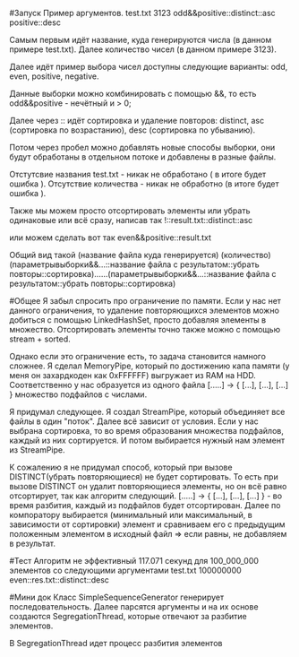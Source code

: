 #Запуск
Пример аргументов.
test.txt 3123 odd&&positive::distinct::asc positive::desc

Самым первым идёт название, куда генерируются числа (в данном примере test.txt).
Далее количество чисел (в данном примере 3123).

Далее идёт пример выбора чисел доступны следующие варианты:
odd, even, positive, negative.

Данные выборки можно комбинировать с помощью &&, то есть odd&&positive - нечётный и > 0;

Далее через :: идёт сортировка и удаление повторов:
distinct, asc (сортировка по возрастанию), desc (сортировка по убыванию).

Потом через пробел можно добавлять новые способы выборки, они будут обработаны в отдельном потоке и добавлены в разные файлы.

Отстутсвие названия test.txt - никак не обработано ( в итоге будет ошибка ).
Отсутствие количества - никак не обработно (в итоге будет ошибка ).

Также мы можем просто отсортировать элементы или убрать одинаковые или всё сразу,
написав так !::result.txt::distinct::asc

или можем сделать вот так even&&positive::result.txt

Общий вид такой (название файла куда генерируется) (количество) (параметрывыборки&&...::название файла с результатом::убрать повторы::сортировка)......(параметрывыборки&&...::название файла с результатом::убрать повторы::сортировка)

#Общее
Я забыл спросить про ограничение по памяти. Если у нас нет данного ограничения, то 
удаление повторяющихся элементов можно добиться с помощью LinkedHashSet, просто добавляя элементы в множество.
Отсортировать элементы точно также можно с помощью stream + sorted. 

Однако если это ограничение есть, то задача становится намного сложнее.
Я сделал MemoryPipe, который по достижению капа памяти (у меня он захардкоден как 0xFFFFFF) выгружает из RAM на HDD.
Соответственно у нас образуется из одного файла [.....] -> { [...], [...], [...] } множество подфайлов с числами.

Я придумал следующее. Я создал StreamPipe, который объединяет все файлы в один "поток". 
Далее всё зависит от условия. Если у нас выбрана сортировка, то во время образования множества подфайлов, каждый из них сортируется.
И потом выбирается нужный нам элемент из StreamPipe.

К сожалению я не придумал способ, который при вызове DISTINCT(убрать повторяющиеся) не будет сортировать. То есть при вызове DISTINCT 
он удалит повторяющиеся элементы, но он всё равно отсортирует, так как алгоритм следующий.
[.....] -> { [...], [...], [...] } - во время разбития, каждый из подфайлов будет отсортирован. 
Далее по компоратору выбирается (минимальный или максимальный, 
в зависимости от сортировки) элемент и сравниваем его с предыдущим положенным элементом в исходный файл => если равны, не добавляем в результат.

#Тест
Алгоритм не эффективный 117.071 секунд для 100_000_000 элементов со следующими аргументами test.txt 100000000 even::res.txt::distinct::desc

#Мини док
Класс SimpleSequenceGenerator генерирует последовательность.
Далее парсятся аргументы и на их основе создаются SegregationThread, которые отвечают за разбитие элементов.

В SegregationThread идет процесс разбития элементов





